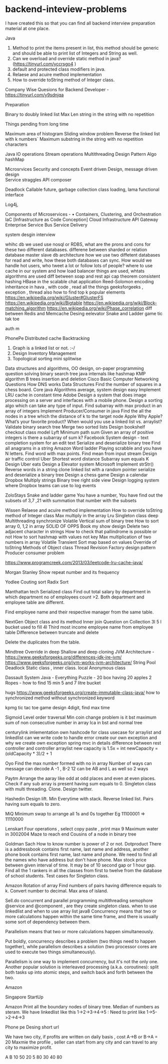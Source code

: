 # backend-inteview-problems

I have created this so that you can find all backend interview preparation material at one place.

Java
1. Method to print the items present in list, this method should be generic and should be able to print list of Integers and      String as well.
2. Can we overload and override static method in java? (https://tinyurl.com/yccrsgo4 )
3. default and protected class modifiers in java.
4. Relaese and acuire method implementation
5. How to override toString method of Integer class.

Company Wise Quesions for Backend Developer - https://tinyurl.com/y9sdnjqa


Preparation
 
Binary to doubly linked list
Max Len string in the string with no repetition
 
 
 
 
 
Things pending from long time
 
Maximum area of histogram
Sliding window problem
Reverse the  linked list with k numbers`
Maximum  substring in the string with no repetition characters




Java
IO operations 
Stream  operations
Multithreading 
Design Pattern
Algo
hashMap

Microsrvices
Security and concepts
Event driven Design, message driven design  
Service straggles
API composer

Deadlock
Callable future, garbage collection class loading, lama functional interface

Log4j, 

Components of Microservices - 
•	Containers, Clustering, and Orchestration
IaC [Infrastructure as Code Conception] 
Cloud Infrastructure
API Gateway
Enterprise Service Bus
Service Delivery





system desgin interview

whihc db we used use nosql or RDBS, what are the prons and cons for these two different databases.
differene between sharded or relation database
master slave db architecture
how we use two diffetent databases for  read and write, how these both databases can sync.
How would we handle hot users, who tweet a lot or follow lots of people?
where to use cache in our system
and how load balancer things are used, whtats algorithms are used
diff between soap and rest api
cap theorem
consistent hashing
HBase in the scalable chat application
 Reed-Solomon encoding
inheritance in hava , with code , read all the things geeksforgeeks , exception , thread also
how to find top k popular elements
https://en.wikipedia.org/wiki/Gluster#GlusterFS
https://en.wikipedia.org/wiki/Bigtable
https://en.wikipedia.org/wiki/Block-matching_algorithm
https://en.wikipedia.org/wiki/Phase_correlation
diff between Redis and Memcache
Desing eelevator
Snake and Ladder game
tic tak toe


auth m 









PhonePe
Distributed cache 
Backtracking
1. Graph is a linked list or not. :-/
2. Design Inventory Management
3. Topological sorting
mini splitwise 


Data structures and algorithms, OO design, on-paper programming question solving
binary search tree
java internals like hashmap
KMP algorithm
B trees insertion and deletion
Cisco
Basic Computer Networking Questions
How DNS works
Data Structures
Find the number of squares in a chess board.
Core java
Algorithms average, system design easy
Implement LRU cache in constant time
Adobe
Design a system that does image processing on a server and interfaces with a mobile phone.
Design a sorting algo which can take any type of input.
Find subarray with max product in an array of integers
Implement Producer/Consumer in java
Find the all the nodes in a tree which the distance of k to the target node
Apple
Why Apple? What’s your favorite product?
When would you use a linked list vs. arraylist?
Validate binary search tree
Merge two sorted lists
Design bookshelf checkout class model
Lyft
Minimum path sum
Given an array of positive integers is there a subarray of sum k?
Facebook
System design - text completion system for an edit text
Serialize and deserialize binary tree
Find all anagrams in a string
Amazon
Word ladder
Playing scrabble and you have N letters. Find word with max points.
Find mean from input stream
Design air traffic control
Uber
Shortest word distance
Subarray sum equals K
Design Uber eats
Design a Elevator system
Microsoft
Implement strStr()
Reverse words in a string
clone linked list with a random pointer
serialize and deserialize a binary tree
Design a chess game
Design a calendar
Dropbox
Multiply strings
Binary tree right side view
Design logging system where Dropbox teams can use to log events

ZoloStays
Snake and ladder game
You have a number,
You have find out the subsets of 3,7 ,21 with summation that number with the subsets

Wissen
Relaese and acuire method implementation
How to override toString method of Integer class
Max multiply in the array
Lru
Singleton class deep
Multithreading synchronize
Volatile
Vertical sum of binary tree
How to sort array 0, 1,2 in array
SOLID OF OPPS
Book my show design
Delete two adjacent character in strings
How to check that pallindrome is possible or not
How to sort hashmap with values not key
Max multiplication of two numbers in array
Volatile
Transient
Sort map based on values
Override of toString
Methods of Object class
Thread Revision
Factory design pattern
Producer consumer problem

https://www.programcreek.com/2013/03/leetcode-lru-cache-java/


Morgan Stanley
Show repeat number and its frequency

Yodlee
Couting sort 
Radix Sort

Manthattan tech
Serialized class
Find out total salary by department in which department no of employees count >2. Both department and employee table are different.

Find employee name and their respective manager from the same table.


NextGen
Object class and its method
Inner join 
Question on Collection
3l 5 l bucket used to fill 4l
Third most income employee name from employee table
Difference between truncate and delete


Delete the duplicates from the table.

Mindtree
Override in deep
Shallow and deep cloning
JVM Architecture - https://www.geeksforgeeks.org/differences-jdk-jre-jvm/
https://www.geeksforgeeks.org/jvm-works-jvm-architecture/
String Pool
Deadlock
Static class , inner class. local
Anonymous class 

Dassault System
Java - Everything
Puzzle - 20 box having 20 apples
2 Ropes - how to find 15 min
5 and 7 litre bucket 

hugs
https://www.geeksforgeeks.org/create-immutable-class-java/
how to synchronized method without synchronized  keyword

kpmg
tic tac toe game design
4digit, find max time

Sigmoid
Level order traversal
Min coin change problem
is it bst
maximum sum of non consecutive number in array
lca in bst and normal tree


centurylink
imlementation own hashcode for class
usecase for arraylist and linkedlist
can we write code to handle error
create our own exception and why we create own exception
spring mvc in details
difference between rest controller and controller
arraylist new capacity is 1.5x = int newCapacity = (oldCapacity * 3)/2 + 1

Oyo
Find the max number formed with no in array
Number of ways can message can decode
A -1 , B-2
12 can be AB and L as well so 2 ways

Paytm
Arrange the aaray like odd at odd places and even at even places.
Check if any sub array is present having sum equals to 0.
Singleton class with multi threading. Clone.
Design twitter.


Hashedin
Design lift.
Min Everytime with stack.
Reverse linked list.
Pairs having sum equals to zero.

MiQ
Minimum swap to arrange all 1s and 0s together
Eg 11100001 => 11110000

Lenskart
Four operations  , select copy paste , print max 9
Maximum water in 3002004
Maze to reach end
Cousins of a node in binary tree

Goldman Sach
How to know number is power of 2 or not.
Dotproduct
There is a addressbook contains first name,  last name and address, another phone book contains first name, last name and phone. We need to find all the names who have address but don't have phone.
Max stock price between given interval of time. It may be of 10 second gap or 1 hour gap.
Find all the 1 rankers in all the classes from first to twelve from the database of school students.
Test cases for Singleton class.

Amazon
Rotation of array
Find numbers of pairs having difference equals to k.
Convert number to decimal.
Max area of island.

Sell.do
concurrent and parallel programming
multithreading
semophore
@service and @component , are they create singleton class.
when to use linkedlist and when to use array list
java8
Concurrency means that two or more calculations happen within the same time frame, and there is usually some sort of dependency between them.

Parallelism means that two or more calculations happen simultaneously.

Put boldly, concurrency describes a problem (two things need to happen together), while parallelism describes a solution (two processor cores are used to execute two things simultaneously).

Parallelism is one way to implement concurrency, but it's not the only one. Another popular solution is interleaved processing (a.k.a. coroutines): split both tasks up into atomic steps, and switch back and forth between the two.





















Amazon


Singapore StartUp






Amazon
Print all the boundary nodes of binary tree.
Median of numbers as steram.
We have linkedlist like this 1->2->3->4->5 : Need to print like 1->5->2->4->3

Phone pe
Desing short url

We have two city, if profits are written on daily basis , cost A->B or B->A = 20
Maxmie the profile , seller can start from any city and can travel to any city to maximize profit.

A     B
10  50
20    5
80    30
40   80





  

